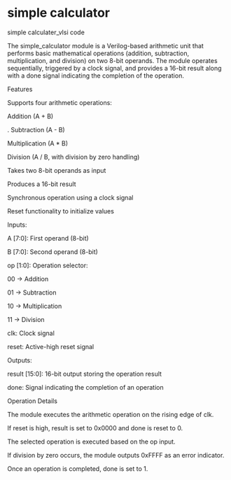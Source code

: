# simple calculator
 simple calculater_vlsi code

The simple_calculator module is a Verilog-based arithmetic unit that performs basic mathematical operations (addition, subtraction, multiplication, and division) on two 8-bit operands. The module operates sequentially, triggered by a clock signal, and provides a 16-bit result along with a done signal indicating the completion of the operation.

Features

Supports four arithmetic operations:

Addition (A + B)

.
Subtraction (A - B)

Multiplication (A * B)

Division (A / B, with division by zero handling)

Takes two 8-bit operands as input

Produces a 16-bit result

Synchronous operation using a clock signal

Reset functionality to initialize values



Inputs:

A [7:0]: First operand (8-bit)

B [7:0]: Second operand (8-bit)

op [1:0]: Operation selector:

00 -> Addition

01 -> Subtraction

10 -> Multiplication

11 -> Division

clk: Clock signal

reset: Active-high reset signal

Outputs:

result [15:0]: 16-bit output storing the operation result

done: Signal indicating the completion of an operation

Operation Details

The module executes the arithmetic operation on the rising edge of clk.

If reset is high, result is set to 0x0000 and done is reset to 0.

The selected operation is executed based on the op input.

If division by zero occurs, the module outputs 0xFFFF as an error indicator.

Once an operation is completed, done is set to 1.
